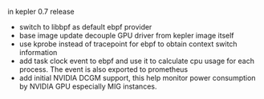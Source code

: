 in kepler 0.7 release
- switch to libbpf as default ebpf provider
- base image update decouple GPU driver from kepler image itself
- use kprobe instead of tracepoint for ebpf to obtain context switch information
- add task clock event to ebpf and use it to calculate cpu usage for each process. The event is also exported to prometheus
- add initial NVIDIA DCGM support, this help monitor power consumption by NVIDIA GPU especially MIG instances.